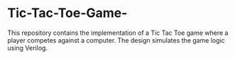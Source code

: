 # Tic-Tac-Toe-Game-
This repository contains the implementation of a Tic Tac Toe game where a player competes against a computer. The design simulates the game logic using Verilog. 
